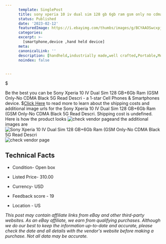 ```yaml
---
      template: SinglePost
      title: sony xperia 10 iv dual sim 128 gb 6gb ram gsm only no cdma black 5g read descri
      status: Published
      date: '2023-02-12'
      featuredImage: https://i.ebayimg.com/thumbs/images/g/BCYAAOSwcxpj6GaC/s-l225.jpg
      categories: 
      excerpt: >-
        [smartphone,device ,hand held device]
      meta:
      canonicalLink: ''
      description: [handheld,industrially made,well crafted,Portable,Mobile,Compact,Convenient,Lightweight,Maneuverable,Man-portable,Miniature,Carriable,Hand-held,Light,Holdable,Transportable,Mobile device,Pocket-sized,On-the-go,Wireless,Cordless,Compact size,Convenient size, smartphone,device ,hand held device]
      noindex: false
      
        
---
```

$

Be the best you can be  Sony Xperia 10 IV Dual Sim 128 GB+6Gb Ram (GSM Only-No CDMA Black 5G Read Descri - a 1-star Cell Phones & Smartphones device.
$[Click Here](https://www.ebay.com/itm/394459194303?hash=item5bd799a3bf%3Ag%3ABCYAAOSwcxpj6GaC&mkevt=1&mkcid=1&mkrid=711-53200-19255-0&campid=%253CePNCampaignId%253E&customid=%253CreferenceId%253E&toolid=10049) to read more to learn about the shipping costs and additional image urls for the Sony Xperia 10 IV Dual Sim 128 GB+6Gb Ram (GSM Only-No CDMA Black 5G Read Descri. Shipping cost is undefined. Here is how the product looks ![check vendor page](https://i.ebayimg.com/thumbs/images/g/BCYAAOSwcxpj6GaC/s-l225.jpg)and the additional images are![Sony Xperia 10 IV Dual Sim 128 GB+6Gb Ram (GSM Only-No CDMA Black 5G Read Descri](https://i.ebayimg.com/images/g/BCYAAOSwcxpj6GaC/s-l1600.jpg)![check vendor page](https://origin-galleryplus.ebayimg.com/ws/web/394459194303_2_0_1/225x225.jpg,https://origin-galleryplus.ebayimg.com/ws/web/394459194303_3_0_1/225x225.jpg,https://origin-galleryplus.ebayimg.com/ws/web/394459194303_4_0_1/225x225.jpg,https://origin-galleryplus.ebayimg.com/ws/web/394459194303_5_0_1/225x225.jpg,https://origin-galleryplus.ebayimg.com/ws/web/394459194303_6_0_1/225x225.jpg,https://origin-galleryplus.ebayimg.com/ws/web/394459194303_7_0_1/225x225.jpg)



 ## Technical Facts 



     
      

 - Condition- Open box 


      

 - Listed Price- 310.00 


      

 - Currency- USD 


      

 - Feedback score - 19 


      

 - Location - US 


      
      

 *_This post may contain affiliate links from eBay and other third-party websites. As an eBay affiliate, we earn from qualifying purchases. Although we do our best to keep the information up-to-date and accurate, please check the date and all details with the vendor's website before making a purchase. Not all data may be accurate._*






